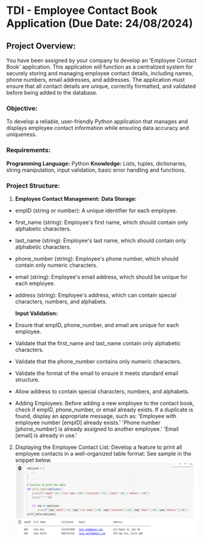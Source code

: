 # TDI - Employee Contact Book Application (Due Date: 24/08/2024)

## Project Overview:
You have been assigned by your company to develop an 'Employee Contact Book' application. This application will function as a centralized system for securely storing and managing employee contact details, including names, phone numbers, email addresses, and addresses. The application must ensure that all contact details are unique, correctly formatted, and validated before being added to the database.

### Objective:
To develop a reliable, user-friendly Python application that manages and displays employee contact information while ensuring data accuracy and uniqueness.

### Requirements:
**Programming Language:** Python
**Knowledge:** Lists, tuples, dictionaries, string manipulation, input validation, basic error handling and functions.

### Project Structure:
1. **Employee Contact Management:**
    **Data Storage:**
- empID (string or number): A unique identifier for each employee.
- first_name (string): Employee's first name, which should contain only alphabetic characters.
- last_name (string): Employee's last name, which should contain only alphabetic characters.
- phone_number (string): Employee's phone number, which should contain only numeric characters.
- email (string): Employee's email address, which should be unique for each employee.
- address (string): Employee's address, which can contain special characters, numbers, and alphabets.

    **Input Validation:**
- Ensure that empID, phone_number, and email are unique for each employee.
- Validate that the first_name and last_name contain only alphabetic characters.
- Validate that the phone_number contains only numeric characters.
- Validate the format of the email to ensure it meets standard email structure.
- Allow address to contain special characters, numbers, and alphabets.
- Adding Employees: Before adding a new employee to the contact book, check if empID, phone_number, or email already exists. 
If a duplicate is found, display an appropriate message, such as:
        'Employee with employee number [empID] already exists.'
        'Phone number [phone_number] is already assigned to another employee.'
        'Email [email] is already in use.'

2. Displaying the Employee Contact List:
Develop a feature to print all employee contacts in a well-organized table format: 
See sample in the snippet below.
![display](image.PNG)